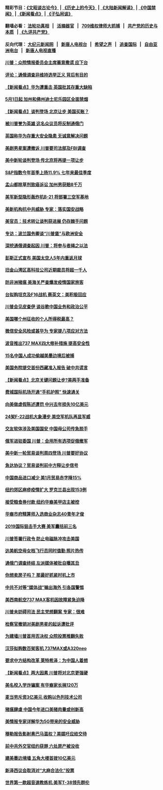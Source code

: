 #### 精彩节目：[《文昭谈古论今》](http://134.209.198.168/wenzhao) | [《历史上的今天》](http://134.209.198.168/today-in-history) | [《大陆新闻解读》](http://134.209.198.168/ntdtv-comedy) | [《中国禁闻》](http://134.209.198.168/ntdtv-news) | [《新闻看点》](http://134.209.198.168/news-insight) | [《子弘闲谈》](http://134.209.198.168/zihongxiantan/) 

  #### 翻墙必看： [法轮功真相](http://134.209.198.168:10000/videos/truth.html) &nbsp;&nbsp;|&nbsp;&nbsp; [活摘器官](http://134.209.198.168:10000/videos/res/Organs/) &nbsp;&nbsp;|&nbsp;&nbsp; [709维权律师大抓捕](http://134.209.198.168:10000/videos/709/) &nbsp;&nbsp;|&nbsp;&nbsp; [共产党的历史与本质](http://134.209.198.168:10000/videos/ccp.html) &nbsp;&nbsp;| [《九评共产党》](http://134.209.198.168:10000/videos/jiuping/) 

#### 反向代理： [大纪元新闻网](http://134.209.198.168:10080/) &nbsp;&nbsp;|&nbsp;&nbsp; [新唐人电视台](http://134.209.198.168:8000/) &nbsp;&nbsp;|&nbsp;&nbsp; [希望之声](http://134.209.198.168:8200/) &nbsp;&nbsp;|&nbsp;&nbsp; [追查国际](http://134.209.198.168:10010/) &nbsp;&nbsp;|&nbsp;&nbsp; [自由亚洲电台](http://134.209.198.168:9800/) &nbsp;&nbsp;|&nbsp;&nbsp; [新唐人电视直播](http://134.209.198.168/) 

#### [川普：众院情报委员会主席蓄意撒谎 应下台](../pages/nsc412/n11146907.md?t=03282137) 

#### [评论：通俄调查非维持选举正义 背后有目的](../pages/nsc412/n11147110.md?t=03282137) 

#### [【新闻看点】华为遭重击 英国批其存重大缺陷](../pages/nsc412/n11146848.md?t=03282137) 

#### [5月1日起 加州和佛州迪士尼乐园区全面禁烟](../pages/nsc412/n11147050.md?t=03282137) 

#### [【新闻看点】谈判登场 北京让步 美国买账？](../pages/nsc412/n11146749.md?t=03282137) 

#### [被川普誉为英雄 这名众议员将反制通俄门](../pages/nsc412/n11146995.md?t=03282137) 

#### [英国称华为存重大安全隐患 无诚意解决问题](../pages/nsc412/n11146736.md?t=03282137) 

#### [美剧男星案遭撤诉 川普要司法部及FBI调查](../pages/nsc412/n11146727.md?t=03282137) 

#### [美中新轮谈判登场 传北京将再提一项让步](../pages/nsc412/n11146711.md?t=03282137) 

#### [S&P指数今年首季上扬11.9% 七年来最佳季度](../pages/nsc412/n11146536.md?t=03282137) 

#### [孟山都除草剂致癌诉讼 加州男获赔8千万](../pages/nsc412/n11146396.md?t=03282137) 

#### [美军新型隐形轰炸机B-21 将部署三空军基地](../pages/nsc412/n11146075.md?t=03282137) 

#### [美新机构抗中共威胁 专家：落实国安战略](../pages/nsc412/n11145499.md?t=03282137) 

#### [美官员：技术转让谈判获进展 仍存棘手问题](../pages/nsc412/n11145018.md?t=03282137) 

#### [专访：波兰国务卿谈“川普堡”与欧洲安全](../pages/nsc412/n11144470.md?t=03282137) 

#### [深挖通俄调查起因 川普：将参与者绳之以法](../pages/nsc412/n11145123.md?t=03282137) 

#### [彭斯正式宣布 美国太空人5年内重返月球](../pages/nsc412/n11145527.md?t=03282137) 

#### [旧金山湾区高科技公司近期裁员将超一千人](../pages/nsc412/n11145316.md?t=03282137) 

#### [防非洲猪瘟 美海关严查爆发疫情国家旅客](../pages/nsc412/n11144861.md?t=03282137) 

#### [台拟购坦克及F16战机 蔡英文：美积极回应](../pages/nsc412/n11144759.md?t=03282137) 

#### [川普会见皮查伊 谈谷歌中国业务和政治公平](../pages/nsc412/n11144739.md?t=03282137) 

#### [美国哪个州征收的个人所得税最高？](../pages/nsc412/n11144480.md?t=03282137) 

#### [微信安全风险或甚华为 专家提八项应对方法](../pages/nsc412/n11144622.md?t=03282137) 

#### [波音推出737 MAX四大修补措施 提高安全性](../pages/nsc412/n11144521.md?t=03282137) 

#### [15名中国人成功偷越美墨边境后被捕](../pages/nsc412/n11144453.md?t=03282137) 

#### [美国务院提交首份西藏准入报告 破中共谎言](../pages/nsc412/n11144207.md?t=03282137) 

#### [【新闻看点】北京关键问题让步?美两手准备](../pages/nsc412/n11144291.md?t=03282137) 

#### [费城国际机场开通“手机护照” 快速通关](../pages/nsc412/n11144283.md?t=03282137) 

#### [向美做虚假陈述遭罚 中兴去年损失10亿美元](../pages/nsc412/n11144356.md?t=03282137) 

#### [24架F-22战机大象漫步 美空军机队再显军威](../pages/nsc412/n11143993.md?t=03282137) 

#### [交友软体涉及美国国安 中国母公司传急脱手](../pages/nsc412/n11144181.md?t=03282137) 

#### [俄军进驻委国 川普：会用所有选项促俄撤军](../pages/nsc412/n11144268.md?t=03282137) 

#### [美中新一轮贸易谈判周四登场 川普要好协议](../pages/nsc412/n11144151.md?t=03282137) 

#### [急达协议？贸易谈判前中方释让步信号](../pages/nsc412/n11144057.md?t=03282137) 

#### [中国商品进口减少 美1月贸易赤字降15%](../pages/nsc412/n11143995.md?t=03282137) 

#### [纽约郊区麻疹疫情扩大 罗克兰县出现153例](../pages/nsc412/n11143919.md?t=03282137) 

#### [接受粮食券付款 纽约华裔美甲店主被控](../pages/nsc412/n11143552.md?t=03282137) 

#### [华裔市府精算师入选商业杂志40青年才俊](../pages/nsc412/n11143537.md?t=03282137) 

#### [2019国际狙击手大赛 美军囊括前三名](../pages/nsc412/n11143339.md?t=03282137) 

#### [川普签署行政令 防止电磁脉冲攻击美国](../pages/nsc412/n11142960.md?t=03282137) 

#### [达美航空母女档飞行员同时值勤 照片热传](../pages/nsc412/n11142780.md?t=03282137) 

#### [通俄门调查终结 左派媒体被批自曝其丑](../pages/nsc412/n11142644.md?t=03282137) 

#### [你想卖房子吗？ 那最好抓紧时机上市](../pages/nsc412/n11142219.md?t=03282137) 

#### [中共不对等“媒体战”输出海外 引各国警惕](../pages/nsc412/n11141857.md?t=03282137) 

#### [美西南航空737 MAX客机因故障紧急迫降](../pages/nsc412/n11142160.md?t=03282137) 

#### [川普未妨碍司法 民主党想翻案 专家：很难](../pages/nsc412/n11142187.md?t=03282137) 

#### [检察官撤销对美剧男星的起诉遭批评](../pages/nsc412/n11142123.md?t=03282137) 

#### [为建墙川普首用否决权 众院投票推翻失败](../pages/nsc412/n11142070.md?t=03282137) 

#### [汉莎拟购数百架客机 737MAX或A320neo](../pages/nsc412/n11141877.md?t=03282137) 

#### [要求中方结构改革 莱特希泽：为中国人着想](../pages/nsc412/n11141984.md?t=03282137) 

#### [【新闻看点】两大因素 川普将对北京更强硬](../pages/nsc412/n11141441.md?t=03282137) 

#### [美名校入学诈骗案 有华裔家长捐120万](../pages/nsc412/n11140186.md?t=03282137) 

#### [麦当劳斥资3亿美元 收购以色列技术公司](../pages/nsc412/n11141614.md?t=03282137) 

#### [猪瘟肆虐 中国今年进口美猪肉量或创新高](../pages/nsc412/n11141711.md?t=03282137) 

#### [美情报专家详解华为5G带来的安全威胁](../pages/nsc412/n11141562.md?t=03282137) 

#### [穆勒报告影射奥巴马滥权？美媒吁应给交待](../pages/nsc412/n11141439.md?t=03282137) 

#### [前中共外交官纽约获罪 六处房产被没收](../pages/nsc412/n11141100.md?t=03282137) 

#### [建美墨边境墙 五角大楼首拨10亿美元](../pages/nsc412/n11141035.md?t=03282137) 

#### [新泽西议会取消对“大麻合法化”投票](../pages/nsc412/n11141087.md?t=03282137) 

#### [世界第一款超音速教练机 美军T-38领先群伦](../pages/nsc412/n11140925.md?t=03282137) 

